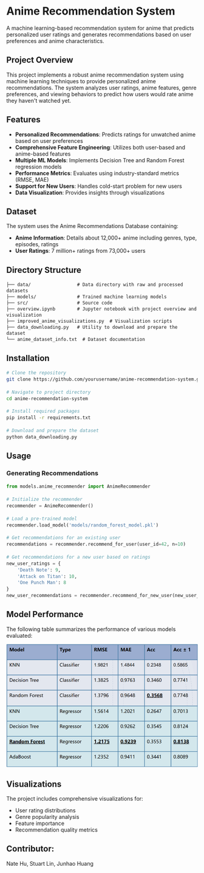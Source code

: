 # Anime Recommendation System

A machine learning-based recommendation system for anime that predicts personalized user ratings and generates recommendations based on user preferences and anime characteristics.

## Project Overview

This project implements a robust anime recommendation system using machine learning techniques to provide personalized anime recommendations. The system analyzes user ratings, anime features, genre preferences, and viewing behaviors to predict how users would rate anime they haven't watched yet.

## Features

- **Personalized Recommendations**: Predicts ratings for unwatched anime based on user preferences
- **Comprehensive Feature Engineering**: Utilizes both user-based and anime-based features
- **Multiple ML Models**: Implements Decision Tree and Random Forest regression models
- **Performance Metrics**: Evaluates using industry-standard metrics (RMSE, MAE)
- **Support for New Users**: Handles cold-start problem for new users
- **Data Visualization**: Provides insights through visualizations

## Dataset

The system uses the Anime Recommendations Database containing:

- **Anime Information**: Details about 12,000+ anime including genres, type, episodes, ratings
- **User Ratings**: 7 million+ ratings from 73,000+ users

## Directory Structure

```
├── data/                 # Data directory with raw and processed datasets
├── models/               # Trained machine learning models
├── src/                  # Source code
├── overview.ipynb        # Jupyter notebook with project overview and visualization
├── improved_anime_visualizations.py  # Visualization scripts
├── data_downloading.py   # Utility to download and prepare the dataset
└── anime_dataset_info.txt  # Dataset documentation
```

## Installation

```bash
# Clone the repository
git clone https://github.com/yourusername/anime-recommendation-system.git

# Navigate to project directory
cd anime-recommendation-system

# Install required packages
pip install -r requirements.txt

# Download and prepare the dataset
python data_downloading.py
```

## Usage

### Generating Recommendations

```python
from models.anime_recommender import AnimeRecommender

# Initialize the recommender
recommender = AnimeRecommender()

# Load a pre-trained model
recommender.load_model('models/random_forest_model.pkl')

# Get recommendations for an existing user
recommendations = recommender.recommend_for_user(user_id=42, n=10)

# Get recommendations for a new user based on ratings
new_user_ratings = {
    'Death Note': 9,
    'Attack on Titan': 10,
    'One Punch Man': 8
}
new_user_recommendations = recommender.recommend_for_new_user(new_user_ratings, n=10)
```

## Model Performance

The following table summarizes the performance of various models evaluated:

![Model Performance Results](experiment%20results.png)

## Visualizations

The project includes comprehensive visualizations for:
- User rating distributions
- Genre popularity analysis
- Feature importance
- Recommendation quality metrics

## Contributor:
Nate Hu, Stuart Lin, Junhao Huang